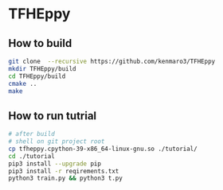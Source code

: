 # TFHEppy

## How to build

```sh
git clone  --recursive https://github.com/kenmaro3/TFHEppy
mkdir TFHEppy/build
cd TFHEppy/build
cmake ..
make
```

## How to run tutrial

```sh
# after build
# shell on git project root
cp tfheppy.cpython-39-x86_64-linux-gnu.so ./tutorial/
cd ./tutorial
pip3 install --upgrade pip
pip3 install -r reqirements.txt
python3 train.py && python3 t.py
```
